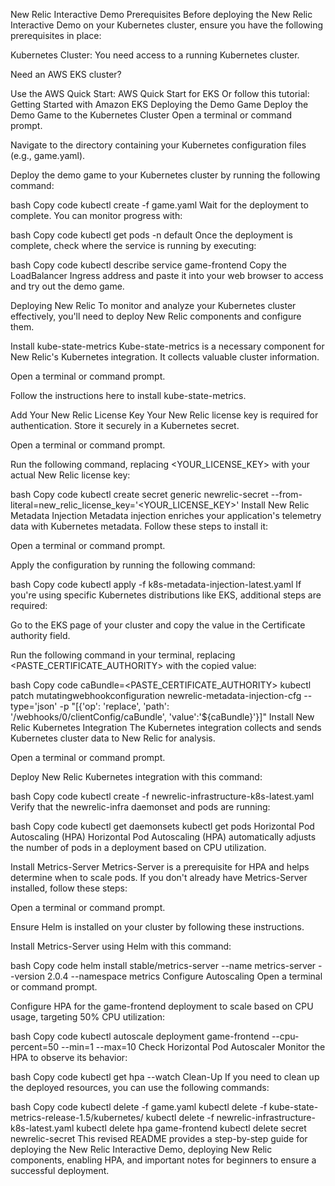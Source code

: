 New Relic Interactive Demo
Prerequisites
Before deploying the New Relic Interactive Demo on your Kubernetes cluster, ensure you have the following prerequisites in place:

Kubernetes Cluster: You need access to a running Kubernetes cluster.

Need an AWS EKS cluster?

Use the AWS Quick Start: AWS Quick Start for EKS
Or follow this tutorial: Getting Started with Amazon EKS
Deploying the Demo Game
Deploy the Demo Game to the Kubernetes Cluster
Open a terminal or command prompt.

Navigate to the directory containing your Kubernetes configuration files (e.g., game.yaml).

Deploy the demo game to your Kubernetes cluster by running the following command:

bash
Copy code
kubectl create -f game.yaml
Wait for the deployment to complete. You can monitor progress with:

bash
Copy code
kubectl get pods -n default
Once the deployment is complete, check where the service is running by executing:

bash
Copy code
kubectl describe service game-frontend
Copy the LoadBalancer Ingress address and paste it into your web browser to access and try out the demo game.

Deploying New Relic
To monitor and analyze your Kubernetes cluster effectively, you'll need to deploy New Relic components and configure them.

Install kube-state-metrics
Kube-state-metrics is a necessary component for New Relic's Kubernetes integration. It collects valuable cluster information.

Open a terminal or command prompt.

Follow the instructions here to install kube-state-metrics.

Add Your New Relic License Key
Your New Relic license key is required for authentication. Store it securely in a Kubernetes secret.

Open a terminal or command prompt.

Run the following command, replacing <YOUR_LICENSE_KEY> with your actual New Relic license key:

bash
Copy code
kubectl create secret generic newrelic-secret --from-literal=new_relic_license_key='<YOUR_LICENSE_KEY>'
Install New Relic Metadata Injection
Metadata injection enriches your application's telemetry data with Kubernetes metadata. Follow these steps to install it:

Open a terminal or command prompt.

Apply the configuration by running the following command:

bash
Copy code
kubectl apply -f k8s-metadata-injection-latest.yaml
If you're using specific Kubernetes distributions like EKS, additional steps are required:

Go to the EKS page of your cluster and copy the value in the Certificate authority field.

Run the following command in your terminal, replacing <PASTE_CERTIFICATE_AUTHORITY> with the copied value:

bash
Copy code
caBundle=<PASTE_CERTIFICATE_AUTHORITY>
kubectl patch mutatingwebhookconfiguration newrelic-metadata-injection-cfg --type='json' -p "[{'op': 'replace', 'path': '/webhooks/0/clientConfig/caBundle', 'value':'${caBundle}'}]"
Install New Relic Kubernetes Integration
The Kubernetes integration collects and sends Kubernetes cluster data to New Relic for analysis.

Open a terminal or command prompt.

Deploy New Relic Kubernetes integration with this command:

bash
Copy code
kubectl create -f newrelic-infrastructure-k8s-latest.yaml
Verify that the newrelic-infra daemonset and pods are running:

bash
Copy code
kubectl get daemonsets
kubectl get pods
Horizontal Pod Autoscaling (HPA)
Horizontal Pod Autoscaling (HPA) automatically adjusts the number of pods in a deployment based on CPU utilization.

Install Metrics-Server
Metrics-Server is a prerequisite for HPA and helps determine when to scale pods. If you don't already have Metrics-Server installed, follow these steps:

Open a terminal or command prompt.

Ensure Helm is installed on your cluster by following these instructions.

Install Metrics-Server using Helm with this command:

bash
Copy code
helm install stable/metrics-server --name metrics-server --version 2.0.4 --namespace metrics
Configure Autoscaling
Open a terminal or command prompt.

Configure HPA for the game-frontend deployment to scale based on CPU usage, targeting 50% CPU utilization:

bash
Copy code
kubectl autoscale deployment game-frontend --cpu-percent=50 --min=1 --max=10
Check Horizontal Pod Autoscaler
Monitor the HPA to observe its behavior:

bash
Copy code
kubectl get hpa --watch
Clean-Up
If you need to clean up the deployed resources, you can use the following commands:

bash
Copy code
kubectl delete -f game.yaml
kubectl delete -f kube-state-metrics-release-1.5/kubernetes/
kubectl delete -f newrelic-infrastructure-k8s-latest.yaml
kubectl delete hpa game-frontend
kubectl delete secret newrelic-secret
This revised README provides a step-by-step guide for deploying the New Relic Interactive Demo, deploying New Relic components, enabling HPA, and important notes for beginners to ensure a successful deployment.

